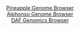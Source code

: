 <div id="Pineapple_Genome_Browser" align="center">
  <a href="https://igv.org/app/?sessionURL=blob:zZJfa9swFMW_i6BlA8eW7CT.A2UkbZaGpN5I5qZNKUa2ZUebLbmSbDcJ.e7TysZeVmgeNgZ6kC5Xuucc_Q6gJUJSzkAAbBMNTISAAeSWdytc1SUJcUUkCHJcSmIAQXIiCEsJCA4gx1LhaLnQN7dK1TKwLKrqXoVZwU3pmLjCe85wJ82UV9YlL0uccIEVF9IaC9xyixZtryMJrmtTz3bMgZVhhS1c1lvOJLdqwoq40._Fv0pxQRivSFw1paIvAmKtR2vMzBx_GK1XozQlUs7JbpZdjOaz0a0ziTbT4eUm.nS9jobr8xUtGFaNIBeMIUJgFKbNLZ7KSdTfy2ylXC9bemfO1fnkuaaCyAvkIs_xHccb6mAoy8jz_.RZL3qi7.4rLFGbLehkPIPb6.4Jev70Jrx9jvqv.D4aoORpozkA6Va4AYKGA4fGwB72fmyRZ0Do63QEpyB4eDSAEjj9ptsfDkDtak0LkOSpeQHHAFxkRICg50PoIt.3B323D30fHY0DaET596L9GC19F9oj2x7GOS2VRjmLJauliRkz2zQ3i_2JWW4W6X65mTb0c1gku6u7jXdmj8M1u04m95NXKdLDXz5QW32Lpn_C3VuEmCo5FbbwEs83yfz.y3h2l0Rd1qirsIyok85v_hiPq82eFk3ORYWV7tcVffzJW4sFxUzpQkslTWhJ1W6tU.QdCJDtaGxBykuuOQSiSN5BAxpoAN__xtM5Ph6_Aw--">Pineapple Genome Browser</a>
</div>
<div id="Alphonso_Genome_Browser" align="center">
  <a href="https://igv.org/app/?sessionURL=blob:zZJdb9owGIX_i6VWmxQSJwFCIlUTZQFaUDugjLVVFRnjJF4dO7WdQIr473OrTbvppHKxaZJt2a_8cc7xswc1kYoKDiLg2W7Hdl1gAZWL7QIVJSNXqCAKRCliilhAkpRIwjEB0R6kSGm0nE_NyVzrUkWOQ3XZKhDPhK18GxXoWXC0VTYWhTMQjKG1kEgLqZxziWrh0KxubckalaVt3vbtjrNBGjmIlbngSjgl4VmyNfclv0pJRrgoSFJUTNNXAYnRYzRu7BR96q8WfYyJUhPSXGzO.pOL_lc_Xt6NuoO75fV4teyuThc040hXkpzNwsvmti3K9ep62J_d1u6Jdz6_CkaP.STunfifT.NdSSVRZ27g9vzQ94OXaCjfkN3_5No0eqTzeB5XJ96QmV7dXC5uxr1s1JTN9MsA588Mv.ndAwcLMIErQwPAuQwiF1o.7Fodr9t6mbo9C8LQJCQFBdH9gwW0RPjRbL_fA92UhhmgyFP1io8FhNwQCaJWCGHghqHXaQdtGIbuwdqDSrK_F.9wOQ8D6PU9r5uklGkD9CZRvFQ24tyucWpnz0fmiWlbB3medscEhjit9WwySx8ZHnbiP2RpAfP06xcao.9R9E_Ie48QW6.PxW36PfjW9NpzmBngdj0ztOMn6QsyknRRb9.MyDeGj4snFbJA2uw3FbP8SVyNJEVcm0JNFV1TRnWzMkmKLYhczzfgAiyYMCQCma0_QAtabgd._A2of3g4_AA-">Alphonso Genome Browser</a>
</div>


<div id="DAF_Genomics_Browser" align="center">
  <a href="https://igv.org/app/?sessionURL=blob:tZFra9swFIb_iyD95Lt8iQ1huFu6dR3ZkswJpJRwZh_borblSnLTNOS_T6Qtg40yBh1IQuJc3lfnOZB7FJLxjiTEs9zAcl1iEFnz3RLavsEZtChJUkIj0SACSxTY5UiSAylBKsgWX3RlrVQvE9suoDQr7HjLcmlJakFvSj6oGnWq6VnQwiPvYCetnLc6WYENTV_zTnIb8hylNB27x67a7kAfL7HtqSVu26FR7KS61Sa0scIqQbtlXYEPfzHyH5T1Yu_S9TI91V_h_rKYpFeX6YpOs83H8P0m._ppnYXrsyWrOlCDwMnIO6fdt2m8_N58HgfxyLugKwxn97dhSGdxOqIfzqYPPRMoJ27kjmlM_cAnR4M0PB80BpLXwk1c34i8seH5vvl8pUGo5yA4I8n1jUGUgPxWp18fiNr3GhaReDecuBmEiwIFSczYcSI3jr3Aj3wnjt2jcSCDaN6Y5kW2iCPHSz0vtH5Aq_VL1pxGqIX.DL4Vyt866_2vqJxKbuZyNYfgbl5Vs_Ny79YLVtNHlr2CySCvfqvkogWlQ0_PZyjQaLUWO_WLCj3eHH8C">DAF Genomics Browser</a>
</div>
